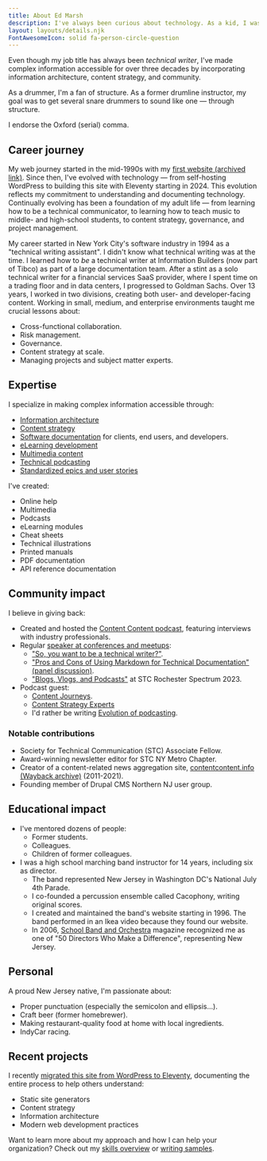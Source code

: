 ```yaml
---
title: About Ed Marsh
description: I've always been curious about technology. As a kid, I was the one who pushed all the buttons to see what would happen. That curiosity led to some scolding and an award-winning career in technical communication.
layout: layouts/details.njk
FontAwesomeIcon: solid fa-person-circle-question
---
```


Even though my job title has always been *technical writer*, I've made complex information accessible for over three decades by incorporating information architecture, content strategy, and community.

As a drummer, I'm a fan of structure. As a former drumline instructor, my goal was to get several snare drummers to sound like one &mdash; through structure.

I endorse the Oxford (serial) comma.

## Career journey

My web journey started in the mid-1990s with my [first website (archived link)](https://web.archive.org/web/19991008110914/http://www.geocities.com/SoHo/Cafe/8299/frameset.html). Since then, I've evolved with technology &mdash; from self-hosting WordPress to building this site with Eleventy starting in 2024. This evolution reflects my commitment to understanding and documenting technology. Continually evolving has been a foundation of my adult life &mdash; from learning how to be a technical communicator, to learning how to teach music to middle- and high-school students, to content strategy, governance, and project management.

My career started in New York City's software industry in 1994 as a "technical writing assistant". I didn't know what technical writing was at the time. I learned how to *be* a technical writer at Information Builders (now part of Tibco) as part of a large documentation team. After a stint as a solo technical writer for a financial services SaaS provider, where I spent time on a trading floor and in data centers, I progressed to Goldman Sachs. Over 13 years, I worked in two divisions, creating both user- and developer-facing content. Working in small, medium, and enterprise environments taught me crucial lessons about:

- Cross-functional collaboration.
- Risk management.
- Governance.
- Content strategy at scale.
- Managing projects and subject matter experts.

## Expertise

I specialize in making complex information accessible through:

- [Information architecture](/skills/information-architecture/)
- [Content strategy](/skills/content-strategy/)
- [Software documentation](/skills/technical-writing/) for clients, end users, and developers.
- [eLearning development](/skills/elearning/)
- [Multimedia content](/skills/multimedia/)
- [Technical podcasting](/skills/podcasting/)
- [Standardized epics and user stories](/skills/agile/)

I've created:

- Online help
- Multimedia
- Podcasts
- eLearning modules
- Cheat sheets
- Technical illustrations
- Printed manuals
- PDF documentation
- API reference documentation

## Community impact

I believe in giving back:

- Created and hosted the [Content Content podcast](/podcasts/), featuring interviews with industry professionals.
- Regular [speaker at conferences and meetups](http://www.slideshare.net/theedmarsh/):
  - ["So, you want to be a technical writer?"](https://www.brighttalk.com/webcast/9273/608187).
  - ["Pros and Cons of Using Markdown for Technical Documentation" (panel discussion)](https://www.brighttalk.com/webcast/9273/608016).
  - ["Blogs, Vlogs, and Podcasts"](https://stc-rochester.org/conference-session-descriptions/) at STC Rochester Spectrum 2023.
- Podcast guest:
  - [Content Journeys](https://creators.spotify.com/pod/show/contentjourneys/episodes/Content-Journeys---014---Content-Podcasting-e160pu0).
  - [Content Strategy Experts](https://www.scriptorium.com/2018/02/.full-transcript-podcasting-strategy-podcast-guest-ed-marsh/)
  - I'd rather be writing [Evolution of podcasting](https://idratherbewriting.com/blog/evolution-of-podcasting-podcast-ed-marsh).

### Notable contributions

- Society for Technical Communication (STC) Associate Fellow.
- Award-winning newsletter editor for STC NY Metro Chapter.
- Creator of a content-related news aggregation site, [contentcontent.info (Wayback archive)](https://web.archive.org/web/20210303183334/http://contentcontent.info/) (2011-2021).
- Founding member of Drupal CMS Northern NJ user group.

## Educational impact

- I've mentored dozens of people:
  - Former students.
  - Colleagues.
  - Children of former colleagues.
- I was a high school marching band instructor for 14 years, including six as director.
  - The band represented New Jersey in Washington DC's National July 4th Parade.
  - I co-founded a percussion ensemble called Cacophony, writing original scores.
  - I created and maintained the band's website starting in 1996. The band performed in an Ikea video because they found our website.
  - In 2006, [School Band and Orchestra](http://www.sbomagazine.com/) magazine recognized me as one of "50 Directors Who Make a Difference", representing New Jersey.

## Personal

A proud New Jersey native, I'm passionate about:

- Proper punctuation (especially the semicolon and ellipsis&hellip;).
- Craft beer (former homebrewer).
- Making restaurant-quality food at home with local ingredients.
- IndyCar racing.

## Recent projects

I recently [migrated this site from WordPress to Eleventy](/static-site-transformation/), documenting the entire process to help others understand:

- Static site generators
- Content strategy
- Information architecture
- Modern web development practices

Want to learn more about my approach and how I can help your organization? Check out my [skills overview](/skills/) or [writing samples](/technical-writing-examples/).
